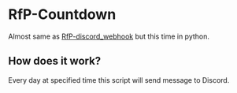 # RfP-Countdown
 
 Almost same as [RfP-discord_webhook](https://github.com/smaartscz/RfP-discord_webhook) but this time in python.

 ## How does it work?
 Every day at specified time this script will send message to Discord.